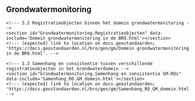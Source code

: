 <!--- 3. Grondwatermonitoring; positie GMW binnen gegevenssystematiek BRO (niet normatief c.q. niet juridisch deel) -->
<section id="Grondwatermonitoring" class='generic informative'>
	<h2>Grondwatermonitoring</h2>
	<!--- 3.1 Inleiding -->
	<section id="Grondwatermonitoring.Inleiding" data-include='Grondwatermonitoring.html'></section>
	<!--- (expected) link to location on docs.geostandaarden; 'https://docs.geostandaarden.nl/bro/gen/gm/Grondwatermonitoring.html'. -->
	<!--- Note; Instead of the 'main URL' (https://github.com/BROprogramma/generiek/raw/gh-pages/gm/data/Grondwatermonitoring.html), the above 'redirect URL' is used (the main URL seems to redirect to this alternative 'https://raw.githubusercontent.com/...' URL).
	Initially used the 'main URL' because for a PNG image within this data-include page, the 'redirect URL' didn't seem to work.
	However, for this html document it seems that only the 'redirect URL' works and not the 'main URL'. Weird... -->

	<!--- 3.2 Registratieobjecten binnen het domein grondwatermonitoring -->
	<section id="Grondwatermonitoring.Registratieobjecten" data-include='Domein grondwatermonitoring in de BRO.html'></section>
	<!--- (expected) link to location on docs.geostandaarden; 'https://docs.geostandaarden.nl/bro/gen/gm/Domein grondwatermonitoring in de BRO.html'. -->
	
	<!--- 3.3 Samenhang en consistentie tussen verschillende registratieobjecten in het Grondwaterdomein -->
	<section id="Grondwatermonitoring.Samenhang en consistentie GM-ROs" data-include='Samenhang_RO_GM_domein.html'></section>
	<!--- (expected) link to location on docs.geostandaarden; 'https://docs.geostandaarden.nl/bro/gen/gm/Samenhang_RO_GM_domein.html'. -->
</section>
